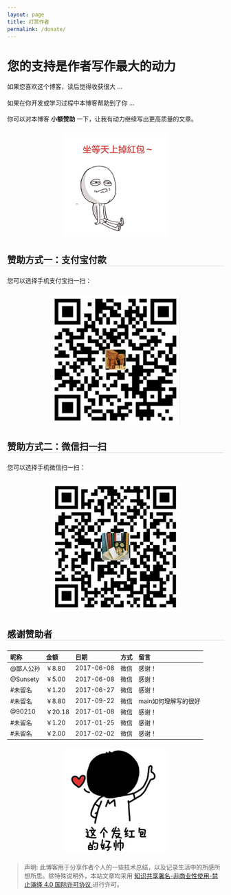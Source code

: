 ```yaml
---
layout: page
title: 打赏作者
permalink: /donate/
---
```


<style type="text/css">
img {
    max-width: 100%;
    padding: 0.5em 0;
    margin: auto;
    display: block;
}

h2 {
	margin: 1.4em 0 1.1em;
	border-bottom: 1px solid #D4D4D4;
}

p {
	margin: 0 0 1.234em;
}
</style>


# 您的支持是作者写作最大的动力

如果您喜欢这个博客，读后觉得收获很大 ...

如果在你开发或学习过程中本博客帮助到了你 ...

你可以对本博客 **小额赞助** 一下，让我有动力继续写出更高质量的文章。

![坐等天上掉红包~](/assets/imgs/donate_1.png)

## 赞助方式一：支付宝付款

您可以选择手机支付宝扫一扫：

![支付宝转账二维码](/assets/imgs/zhifubao_pay.png)

## 赞助方式二：微信扫一扫

您可以选择手机微信扫一扫：

![微信转账二维码](/assets/imgs/weixin_pay.png)

## 感谢赞助者

| 昵称      | 金额   | 日期       | 方式 | 留言                 |
|:----------|:-------|:-----------|:-----|:---------------------|
| @鄙人公孙 |  ￥8.80 | 2017-06-08 | 微信 | 感谢！               |
| @Sunsety  |  ￥5.00 | 2017-06-08 | 微信 | 感谢！               |
| #未留名   |  ￥1.20 | 2017-06-27 | 微信 | 感谢！               |
| #未留名   |  ￥8.80 | 2017-09-22 | 微信 | main如何理解写的很好 |
| @90210    | ￥20.18 | 2017-01-08 | 微信 | 感谢！               |
| #未留名   |  ￥1.20 | 2017-01-25 | 微信 | 感谢！               |
| #未留名   |  ￥2.00 | 2017-02-02 | 微信 | 感谢！               |

![这个发红包的好帅](/assets/imgs/donate_2.png)

> 声明: 此博客用于分享作者个人的一些技术总结，以及记录生活中的所感所想所思。除特殊说明外，本站文章均采用 <a rel="license" href="https://creativecommons.org/licenses/by-nc-nd/4.0/deed.zh"> 知识共享署名-非商业性使用-禁止演绎 4.0 国际许可协议 </a>进行许可。
